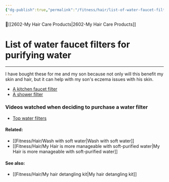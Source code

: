 ```yaml
---
{"dg-publish":true,"permalink":"/fitness/hair/list-of-water-faucet-filters-for-purifying-water/","dgPassFrontmatter":true,"created":"","updated":""}
---
```


🔺[[2602-My Hair Care Products\|2602-My Hair Care Products]]

# List of water faucet filters for purifying water
***


I have bought these for me and my son because not only will this benefit my skin and hair, but it can help with my son's eczema issues with his skin. 

- [A kitchen faucet filter](https://www.amazon.com/Kintim-Chlorine-Capacity-Adapter-Available/dp/B093DL5CFZ/ref=mp_s_a_1_1?crid=2WUI5EHZQKWX1&keywords=Kintim+1200+Gallons+Faucet+Water+Filter%2C+2.2+GPM+Outlet+Flow+Rate+Tap+Water+Filter%2C+Six+Improvements+Water+Faucet+Filtration+System%2C+Removes+Chlorine%2C+Lead%2C+Sediments%2C+Bad+Taste+and+More+https%3A%2F%2Fa.co%2Fd%2FgTiAYRq&qid=1686550517&sprefix=kintim+1200+gallons+faucet+water+filter%2C+2.2+gpm+outlet+flow+rate+tap+water+filter%2C+six+improvements+water+faucet+filtration+system%2C+removes+chlorine%2C+lead%2C+sediments%2C+bad+taste+and+more+https+%2F%2Fa.co%2Fd%2Fgtiayrq%2Caps%2C219&sr=8-1) 
- [A shower filter](https://www.amazon.com/Rejuvia-Shower-Filter-Universal-Multi-Stage/dp/B07QBZ5XWZ/ref=mp_s_a_1_3?crid=2AG33TQM9KZTS&keywords=AquaBliss+HD+HEAVY+DUTY+High+Output+Shower+Filter+–+Latest+Superior+Advanced+30x+Filter+Media+-+Universal+Multi-Stage+Shower+Head+Filter+for+Chemicals%2C+Chlorine%2C+Pesticides+%28SF500%29+-+Chrome+https%3A%2F%2Fa.co%2Fd%2F4d2ZZQf&qid=1686550488&sprefix=aquabliss+hd+heavy+duty+high+output+shower+filter+latest+superior+advanced+30x+filter+media+-+universal+multi-stage+shower+head+filter+for+chemicals%2C+chlorine%2C+pesticides+sf500+-+chrome+https+%2F%2Fa.co%2Fd%2F4d2zzqf%2Caps%2C257&sr=8-3)

### Videos watched when deciding to purchase a water filter

- [Top water filters](https://youtu.be/dcKSXmDBHSg)


#### Related:
- [[Fitness/Hair/Wash with soft water\|Wash with soft water]]
- [[Fitness/Hair/My Hair is more manageable with soft-purified water\|My Hair is more manageable with soft-purified water]]



#### See also:
- [[Fitness/Hair/My hair detangling kit\|My hair detangling kit]]